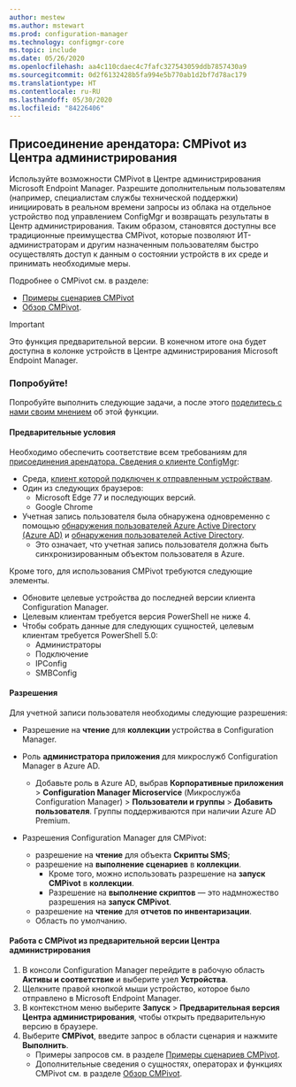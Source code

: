 ```yaml
---
author: mestew
ms.author: mstewart
ms.prod: configuration-manager
ms.technology: configmgr-core
ms.topic: include
ms.date: 05/26/2020
ms.openlocfilehash: aa4c110cdaec4c7fafc327543059ddb7857430a9
ms.sourcegitcommit: 0d2f6132428b5fa994e5b770ab1d2bf7d78ac179
ms.translationtype: HT
ms.contentlocale: ru-RU
ms.lasthandoff: 05/30/2020
ms.locfileid: "84226406"
---
```

## <a name="tenant-attach-cmpivot-from-the-admin-center"></a><a name="bkmk_cmpivot"></a> Присоединение арендатора: CMPivot из Центра администрирования
<!--6024392-->
Используйте возможности CMPivot в Центре администрирования Microsoft Endpoint Manager. Разрешите дополнительным пользователям (например, специалистам службы технической поддержки) инициировать в реальном времени запросы из облака на отдельное устройство под управлением ConfigMgr и возвращать результаты в Центр администрирования. Таким образом, становятся доступны все традиционные преимущества CMPivot, которые позволяют ИТ-администраторам и другим назначенным пользователям быстро осуществлять доступ к данным о состоянии устройств в их среде и принимать необходимые меры.

Подробнее о CMPivot см. в разделе:
- [Примеры сценариев CMPivot](../../../../../tenant-attach/cmpivot-samples-attached.md)
- [Обзор CMPivot](../../../../../tenant-attach/cmpivot-overview-attached.md).

> [!Important]
> Это функция предварительной версии. В конечном итоге она будет доступна в колонке устройств в Центре администрирования Microsoft Endpoint Manager.

### <a name="try-it-out"></a>Попробуйте!

Попробуйте выполнить следующие задачи, а после этого [поделитесь с нами своим мнением](../../technical-preview-2003.md#bkmk_feedback) об этой функции.

#### <a name="prerequisites"></a>Предварительные условия

Необходимо обеспечить соответствие всем требованиям для [присоединения арендатора. Сведения о клиенте ConfigMgr](../../technical-preview-2004.md#bkmk_mem):

- Среда, [клиент которой подключен к отправленным устройствам](../../../../../tenant-attach/device-sync-actions.md).
- Один из следующих браузеров:
  - Microsoft Edge 77 и последующих версий.
  - Google Chrome
- Учетная запись пользователя была обнаружена одновременно с помощью [обнаружения пользователей Azure Active Directory (Azure AD)](../../../../servers/deploy/configure/about-discovery-methods.md#azureaddisc) и [обнаружения пользователей Active Directory](../../../../servers/deploy/configure/about-discovery-methods.md#bkmk_aboutUser).
  - Это означает, что учетная запись пользователя должна быть синхронизированным объектом пользователя в Azure.

Кроме того, для использования CMPivot требуются следующие элементы.

- Обновите целевые устройства до последней версии клиента Configuration Manager.  
- Целевым клиентам требуется версия PowerShell не ниже 4.
- Чтобы собрать данные для следующих сущностей, целевым клиентам требуется PowerShell 5.0:  
  - Администраторы
  - Подключение
  - IPConfig
  - SMBConfig

#### <a name="permissions"></a>Разрешения

Для учетной записи пользователя необходимы следующие разрешения:

- Разрешение на **чтение** для **коллекции** устройства в Configuration Manager.
- Роль **администратора приложения** для микрослужб Configuration Manager в Azure AD.
  - Добавьте роль в Azure AD, выбрав **Корпоративные приложения** > **Configuration Manager Microservice** (Микрослужба Configuration Manager) > **Пользователи и группы** > **Добавить пользователя**. Группы поддерживаются при наличии Azure AD Premium.

- Разрешения Configuration Manager для CMPivot:
  - разрешение на **чтение** для объекта **Скрипты SMS**;
  - разрешение на **выполнение сценариев** в **коллекции**.
    - Кроме того, можно использовать разрешение на **запуск CMPivot** в **коллекции**.
    - Разрешение на **выполнение скриптов** — это надмножество разрешения на **запуск CMPivot**.
  - разрешение на **чтение** для **отчетов по инвентаризации**.
  - Область по умолчанию.

#### <a name="use-cmpivot-from-the-admin-center-preview"></a>Работа с CMPivot из предварительной версии Центра администрирования

1. В консоли Configuration Manager перейдите в рабочую область **Активы и соответствие** и выберите узел **Устройства**.
1. Щелкните правой кнопкой мыши устройство, которое было отправлено в Microsoft Endpoint Manager.
1. В контекстном меню выберите **Запуск** > **Предварительная версия Центра администрирования**, чтобы открыть предварительную версию в браузере.
2. Выберите **CMPivot**, введите запрос в области сценария и нажмите **Выполнить**.
   - Примеры запросов см. в разделе [Примеры сценариев CMPivot](../../../../../tenant-attach/cmpivot-samples-attached.md).
   -  Дополнительные сведения о сущностях, операторах и функциях CMPivot см. в разделе [Обзор CMPivot](../../../../../tenant-attach/cmpivot-overview-attached.md).
